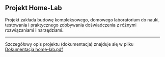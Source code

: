 ## Projekt Home-Lab


Projekt zakłada budowę kompleksowego, domowego laboratorium do nauki, testowania i praktycznego zdobywania doświadczenia z różnymi rozwiązaniami i narzędziami.

---

Szczegółowy opis projektu (dokumentacja) znajduje się w pliku [Dokumentacja home-lab.pdf](Dokumentacja%20home-lab.pdf) 